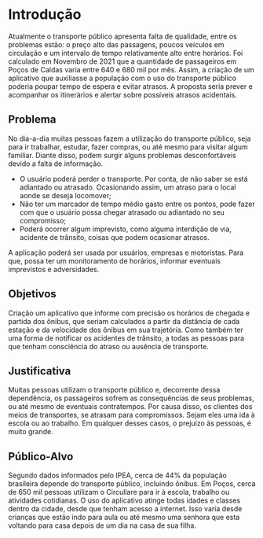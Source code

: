 # Introdução

Atualmente o transporte público apresenta falta de qualidade, entre os problemas estão: o preço alto das passagens, poucos veículos em circulação e um intervalo de tempo relativamente alto entre horários. Foi calculado em Novembro de 2021 que a quantidade de passageiros em Poços de Caldas varia entre 640 e 680 mil por mês. Assim, a criação de um aplicativo que auxiliasse a população com o uso do transporte público poderia poupar tempo de espera e evitar atrasos. A proposta seria prever e acompanhar os itinerários e alertar sobre possíveis atrasos acidentais.

## Problema
No dia-a-dia muitas pessoas fazem a utilização do transporte público, seja para ir trabalhar, estudar, fazer compras, ou até mesmo para visitar algum familiar. Diante disso, podem surgir alguns problemas desconfortáveis devido a falta de informação. 

- O usuário poderá perder o transporte. Por conta, de não saber se está adiantado ou atrasado. Ocasionando assim, um atraso para o local aonde se deseja locomover;
- Não ter um marcador de tempo médio gasto entre os pontos, pode fazer com que o usuário possa chegar atrasado ou adiantado no seu compromisso;
- Poderá ocorrer algum imprevisto, como alguma interdição de via, acidente de trânsito, coisas que podem ocasionar atrasos.

A aplicação poderá ser usada por usuários, empresas e motoristas. Para que, possa ter um monitoramento de horários, informar eventuais imprevistos e adversidades.

## Objetivos
Criação um aplicativo que informe com precisão os horários de chegada e partida dos ônibus, que seriam calculados a partir da distância de cada estação e da velocidade dos ônibus em sua trajetória.
Como também ter uma forma de notificar os acidentes de trânsito, a todas as pessoas para que tenham consciência do atraso ou ausência de transporte.
 
## Justificativa

Muitas pessoas utilizam o transporte público e, decorrente dessa dependência, os passageiros sofrem as consequências de seus problemas, ou até mesmo de eventuais contratempos.
Por causa disso, os clientes dos meios de transportes, se atrasam para compromissos. Sejam eles uma ida à escola ou ao trabalho. Em qualquer desses casos, o prejuízo às pessoas, é muito grande.

## Público-Alvo

Segundo dados informados pelo IPEA, cerca de 44% da população brasileira depende do transporte público, incluindo ônibus. Em Poços, cerca de 650 mil pessoas utilizam o Circullare para ir à escola, trabalho ou atividades cotidianas.
O uso do aplicativo atinge todas idades e classes dentro da cidade, desde que tenham acesso a internet. 
Isso varia desde crianças que estão indo para aula ou até mesmo uma senhora que esta voltando para casa depois de um dia na casa de sua filha.
